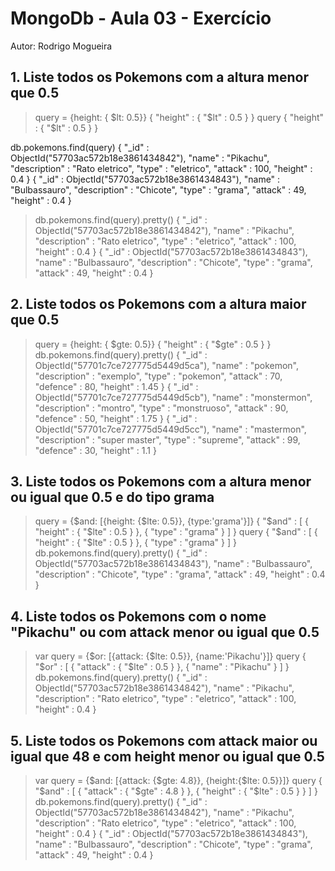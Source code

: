 # MongoDb - Aula 03 - Exercício
Autor: Rodrigo Mogueira

## 1. Liste todos os Pokemons com a altura menor que 0.5

> query = {height: { $lt: 0.5}}
{ "height" : { "$lt" : 0.5 } }
> query
{ "height" : { "$lt" : 0.5 } }

db.pokemons.find(query)
{ "_id" : ObjectId("57703ac572b18e3861434842"), "name" : "Pikachu", "description" : "Rato eletrico", "type" : "eletrico", "attack" : 100, "height" : 0.4 }
{ "_id" : ObjectId("57703ac572b18e3861434843"), "name" : "Bulbassauro", "description" : "Chicote", "type" : "grama", "attack" : 49, "height" : 0.4 }
> db.pokemons.find(query).pretty()
{
	"_id" : ObjectId("57703ac572b18e3861434842"),
	"name" : "Pikachu",
	"description" : "Rato eletrico",
	"type" : "eletrico",
	"attack" : 100,
	"height" : 0.4
}
{
	"_id" : ObjectId("57703ac572b18e3861434843"),
	"name" : "Bulbassauro",
	"description" : "Chicote",
	"type" : "grama",
	"attack" : 49,
	"height" : 0.4
}

## 2. Liste todos os Pokemons com a altura maior que 0.5

> query = {height: { $gte: 0.5}}
{ "height" : { "$gte" : 0.5 } }
> db.pokemons.find(query).pretty()
{
	"_id" : ObjectId("57701c7ce727775d5449d5ca"),
	"name" : "pokemon",
	"description" : "exemplo",
	"type" : "pokemon",
	"attack" : 70,
	"defence" : 80,
	"height" : 1.45
}
{
	"_id" : ObjectId("57701c7ce727775d5449d5cb"),
	"name" : "monstermon",
	"description" : "montro",
	"type" : "monstruoso",
	"attack" : 90,
	"defence" : 50,
	"height" : 1.75
}
{
	"_id" : ObjectId("57701c7ce727775d5449d5cc"),
	"name" : "mastermon",
	"description" : "super master",
	"type" : "supreme",
	"attack" : 99,
	"defence" : 30,
	"height" : 1.1
}
> 


## 3. Liste todos os Pokemons com a altura menor ou igual que 0.5 e do tipo grama

> query = {$and: [{height: {$lte: 0.5}}, {type:'grama'}]}
{
	"$and" : [
		{
			"height" : {
				"$lte" : 0.5
			}
		},
		{
			"type" : "grama"
		}
	]
}
> query
{
	"$and" : [
		{
			"height" : {
				"$lte" : 0.5
			}
		},
		{
			"type" : "grama"
		}
	]
}
> db.pokemons.find(query).pretty()
{
	"_id" : ObjectId("57703ac572b18e3861434843"),
	"name" : "Bulbassauro",
	"description" : "Chicote",
	"type" : "grama",
	"attack" : 49,
	"height" : 0.4
}
> 

## 4. Liste todos os Pokemons com o nome "Pikachu" ou com attack menor ou igual que 0.5

> var query = {$or: [{attack: {$lte: 0.5}}, {name:'Pikachu'}]}
> query
{
	"$or" : [
		{
			"attack" : {
				"$lte" : 0.5
			}
		},
		{
			"name" : "Pikachu"
		}
	]
}
> db.pokemons.find(query).pretty()
{
	"_id" : ObjectId("57703ac572b18e3861434842"),
	"name" : "Pikachu",
	"description" : "Rato eletrico",
	"type" : "eletrico",
	"attack" : 100,
	"height" : 0.4
}
> 



## 5. Liste todos os Pokemons com attack maior ou igual que 48 e com height menor ou igual que 0.5

> var query = {$and: [{attack: {$gte: 4.8}}, {height:{$lte: 0.5}}]}
> query
{
	"$and" : [
		{
			"attack" : {
				"$gte" : 4.8
			}
		},
		{
			"height" : {
				"$lte" : 0.5
			}
		}
	]
}
> db.pokemons.find(query).pretty()
{
	"_id" : ObjectId("57703ac572b18e3861434842"),
	"name" : "Pikachu",
	"description" : "Rato eletrico",
	"type" : "eletrico",
	"attack" : 100,
	"height" : 0.4
}
{
	"_id" : ObjectId("57703ac572b18e3861434843"),
	"name" : "Bulbassauro",
	"description" : "Chicote",
	"type" : "grama",
	"attack" : 49,
	"height" : 0.4
}
> 


